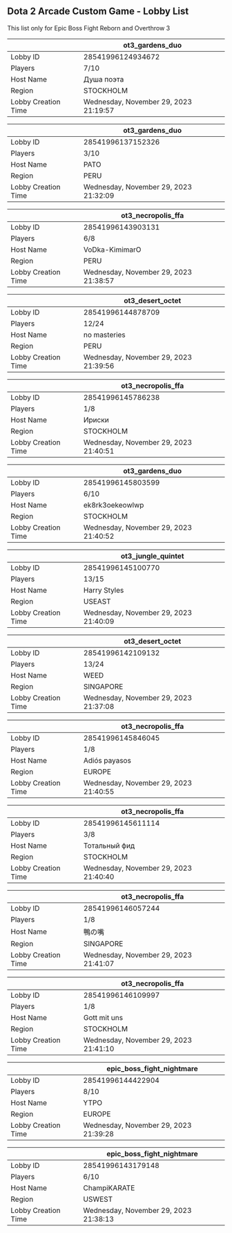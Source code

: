 ## Dota 2 Arcade Custom Game - Lobby List

This list only for Epic Boss Fight Reborn and Overthrow 3

|  | ot3_gardens_duo |
| ------ | ------ |
| Lobby ID | 28541996124934672 |
| Players | 7/10 |
| Host Name | Душа поэта |
| Region | STOCKHOLM |
| Lobby Creation Time | Wednesday, November 29, 2023 21:19:57 |


|  | ot3_gardens_duo |
| ------ | ------ |
| Lobby ID | 28541996137152326 |
| Players | 3/10 |
| Host Name | PATO |
| Region | PERU |
| Lobby Creation Time | Wednesday, November 29, 2023 21:32:09 |


|  | ot3_necropolis_ffa |
| ------ | ------ |
| Lobby ID | 28541996143903131 |
| Players | 6/8 |
| Host Name | VoDka-KimimarO |
| Region | PERU |
| Lobby Creation Time | Wednesday, November 29, 2023 21:38:57 |


|  | ot3_desert_octet |
| ------ | ------ |
| Lobby ID | 28541996144878709 |
| Players | 12/24 |
| Host Name | no masteries |
| Region | PERU |
| Lobby Creation Time | Wednesday, November 29, 2023 21:39:56 |


|  | ot3_necropolis_ffa |
| ------ | ------ |
| Lobby ID | 28541996145786238 |
| Players | 1/8 |
| Host Name | Ириски |
| Region | STOCKHOLM |
| Lobby Creation Time | Wednesday, November 29, 2023 21:40:51 |


|  | ot3_gardens_duo |
| ------ | ------ |
| Lobby ID | 28541996145803599 |
| Players | 6/10 |
| Host Name | ek8rk3oekeowlwp |
| Region | STOCKHOLM |
| Lobby Creation Time | Wednesday, November 29, 2023 21:40:52 |


|  | ot3_jungle_quintet |
| ------ | ------ |
| Lobby ID | 28541996145100770 |
| Players | 13/15 |
| Host Name | Harry Styles |
| Region | USEAST |
| Lobby Creation Time | Wednesday, November 29, 2023 21:40:09 |


|  | ot3_desert_octet |
| ------ | ------ |
| Lobby ID | 28541996142109132 |
| Players | 13/24 |
| Host Name | WEED |
| Region | SINGAPORE |
| Lobby Creation Time | Wednesday, November 29, 2023 21:37:08 |


|  | ot3_necropolis_ffa |
| ------ | ------ |
| Lobby ID | 28541996145846045 |
| Players | 1/8 |
| Host Name | Adiós payasos |
| Region | EUROPE |
| Lobby Creation Time | Wednesday, November 29, 2023 21:40:55 |


|  | ot3_necropolis_ffa |
| ------ | ------ |
| Lobby ID | 28541996145611114 |
| Players | 3/8 |
| Host Name | Тотальный фид |
| Region | STOCKHOLM |
| Lobby Creation Time | Wednesday, November 29, 2023 21:40:40 |


|  | ot3_necropolis_ffa |
| ------ | ------ |
| Lobby ID | 28541996146057244 |
| Players | 1/8 |
| Host Name | 鴨の嘴 |
| Region | SINGAPORE |
| Lobby Creation Time | Wednesday, November 29, 2023 21:41:07 |


|  | ot3_necropolis_ffa |
| ------ | ------ |
| Lobby ID | 28541996146109997 |
| Players | 1/8 |
| Host Name | Gott mit uns |
| Region | STOCKHOLM |
| Lobby Creation Time | Wednesday, November 29, 2023 21:41:10 |


|  | epic_boss_fight_nightmare |
| ------ | ------ |
| Lobby ID | 28541996144422904 |
| Players | 8/10 |
| Host Name | YTPO |
| Region | EUROPE |
| Lobby Creation Time | Wednesday, November 29, 2023 21:39:28 |


|  | epic_boss_fight_nightmare |
| ------ | ------ |
| Lobby ID | 28541996143179148 |
| Players | 6/10 |
| Host Name | ChampiKARATE |
| Region | USWEST |
| Lobby Creation Time | Wednesday, November 29, 2023 21:38:13 |


